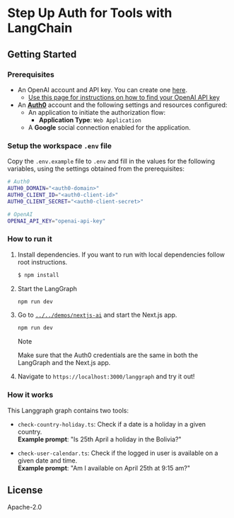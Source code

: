 # Step Up Auth for Tools with LangChain

## Getting Started

### Prerequisites

- An OpenAI account and API key. You can create one [here](https://platform.openai.com).
  - [Use this page for instructions on how to find your OpenAI API key](https://help.openai.com/en/articles/4936850-where-do-i-find-my-openai-api-key)
- An **[Auth0](https://auth0.com)** account and the following settings and resources configured:
  - An application to initiate the authorization flow:
    - **Application Type**: `Web Application`
  - A **Google** social connection enabled for the application.

### Setup the workspace `.env` file

Copy the `.env.example` file to `.env` and fill in the values for the following variables, using the settings obtained from the prerequisites:

```sh
# Auth0
AUTH0_DOMAIN="<auth0-domain>"
AUTH0_CLIENT_ID="<auth0-client-id>"
AUTH0_CLIENT_SECRET="<auth0-client-secret>"

# OpenAI
OPENAI_API_KEY="openai-api-key"
```

### How to run it

1. Install dependencies. If you want to run with local dependencies follow root instructions.

   ```sh
   $ npm install
   ```

2. Start the LangGraph
   ```sh
   npm run dev
   ```

3. Go to [`../../demos/nextjs-ai`](../../../demos/nextjs-ai/) and start the Next.js app.

   ```sh
   npm run dev
   ```

   > [!NOTE]
   > Make sure that the Auth0 credentials are the same in both the LangGraph and the Next.js app.

4. Navigate to `https://localhost:3000/langgraph` and try it out!

### How it works

This Langgraph graph contains two tools:

- `check-country-holiday.ts`: Check if a date is a holiday in a given country.  
  **Example prompt**: "Is 25th April a holiday in the Bolivia?"

- `check-user-calendar.ts`: Check if the logged in user is available on a given date and time.  
  **Example prompt**: "Am I available on April 25th at 9:15 am?"

## License

Apache-2.0
